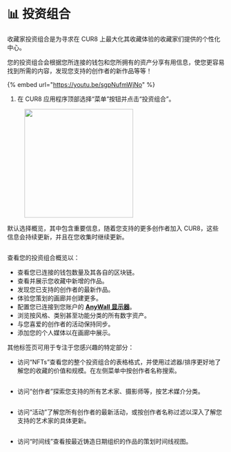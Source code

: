 # 📊 投资组合

收藏家投资组合是为寻求在 CUR8 上最大化其收藏体验的收藏家们提供的个性化中心。

您的投资组合会根据您所连接的钱包和您所拥有的资产分享有用信息，使您更容易找到所需的内容，发现您支持的创作者的新作品等等！

{% embed url="https://youtu.be/sgpNufmWjNo" %}

1. 在 CUR8 应用程序顶部选择“菜单”按钮并点击“投资组合”。

<figure><img src="../../.gitbook/assets/Screenshot 2025-01-13 at 13.00.53.png" alt="" width="252"><figcaption></figcaption></figure>

默认选择概览，其中包含重要信息，随着您支持的更多创作者加入 CUR8，这些信息会持续更新，并且在您收集时继续更新。

<figure><img src="../../.gitbook/assets/Screenshot 2025-01-13 at 13.09.59.png" alt=""><figcaption></figcaption></figure>

查看您的投资组合概览以：


* 查看您已连接的钱包数量及其各自的区块链。
* 查看并展示您收藏中新增的作品。
* 发现您已支持的创作者的最新作品。
* 体验您策划的画廊并创建更多。
* 配置您已连接到您账户的 [**AnyWall 显示器**](https://anywall.io)。
* 浏览按风格、类别甚至功能分类的所有数字资产。
* 与您喜爱的创作者的活动保持同步。
* 添加您的个人媒体以在画廊中展示。



其他标签页可用于专注于您感兴趣的特定部分：

* 访问“NFTs”查看您的整个投资组合的表格格式，并使用过滤器/排序更好地了解您的收藏的价值和规模。在左侧菜单中按创作者名称搜索。

<figure><img src="../../.gitbook/assets/Screenshot 2025-01-13 at 13.12.53.png" alt=""><figcaption></figcaption></figure>

* 访问“创作者”探索您支持的所有艺术家、摄影师等，按艺术媒介分类。

<figure><img src="../../.gitbook/assets/Screenshot 2025-01-13 at 13.15.02.png" alt=""><figcaption></figcaption></figure>

* 访问“活动”了解您所有创作者的最新活动，或按创作者名称过滤以深入了解您支持的艺术家的具体更新。

<figure><img src="../../.gitbook/assets/Screenshot 2025-01-13 at 13.16.42.png" alt=""><figcaption></figcaption></figure>

* 访问“时间线”查看按最近铸造日期组织的作品的策划时间线视图。

<figure><img src="../../.gitbook/assets/Screenshot 2025-01-13 at 13.17.49.png" alt=""><figcaption></figcaption></figure>